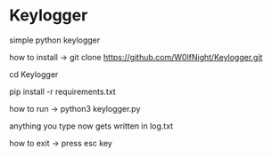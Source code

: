 # Keylogger

simple python keylogger

how to install -> git clone https://github.com/W0lfNight/Keylogger.git

cd Keylogger

pip install -r requirements.txt

how to run -> python3 keylogger.py 

anything you type now gets written in log.txt

how to exit -> press esc key
